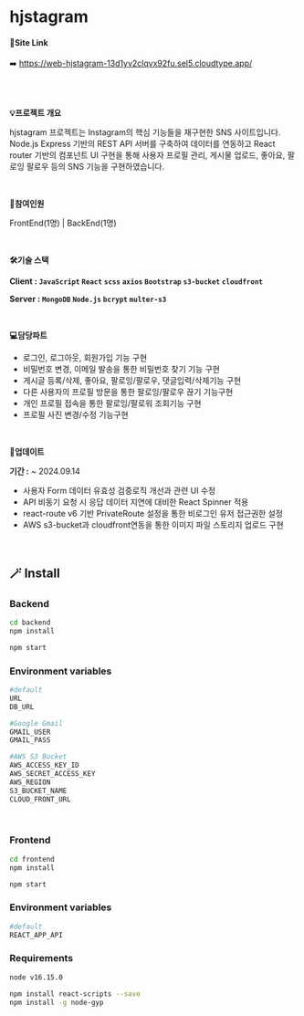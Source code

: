 # hjstagram

#### 🔗Site Link
➡️ https://web-hjstagram-13d1yv2clqvx92fu.sel5.cloudtype.app/

<br>
<br>

**💡프로젝트 개요**

hjstagram 프로젝트는 Instagram의 핵심 기능들을 재구현한 SNS 사이트입니다. Node.js Express 기반의 REST API 서버를 구축하여 데이터를 연동하고 React router 기반의 컴포넌트 UI 구현을 통해 사용자 프로필 관리, 게시물 업로드, 좋아요, 팔로잉 팔로우 등의 SNS 기능을 구현하였습니다.

<br>

**🤝참여인원**

FrontEnd(1명) | BackEnd(1명)

<br>

**🛠️기술 스택**

**Client :    `JavaScript`  `React`  `scss`  `axios`  `Bootstrap`  `s3-bucket`  `cloudfront`** 

**Server :   `MongoDB`  `Node.js`  `bcrypt`  `multer-s3`**

<br>

**💻담당파트**

- 로그인, 로그아웃, 회원가입 기능 구현
- 비밀번호 변경, 이메일 발송을 통한 비밀번호 찾기 기능 구현
- 게시글 등록/삭제, 좋아요, 팔로잉/팔로우, 댓글입력/삭제기능 구현
- 다른 사용자의 프로필 방문을 통한 팔로잉/팔로우 끊기 기능구현
- 개인 프로필 접속을 통한 팔로잉/팔로워 조회기능 구현
- 프로필 사진 변경/수정 기능구현

<br>

**🚀업데이트**

 **기간 :** ~ 2024.09.14

- 사용자 Form 데이터 유효성 검증로직 개선과 관련 UI 수정
- API 비동기 요청 시 응답 데이터 지연에 대비한 React Spinner 적용
- react-route v6 기반 PrivateRoute 설정을 통한 비로그인 유저 접근권한 설정
- AWS s3-bucket과 cloudfront연동을 통한 이미지 파일 스토리지 업로드 구현

<br>

## 🪄 Install

### Backend

```sh
cd backend
npm install
```

```sh
npm start
```

### Environment variables

```sh
#default
URL
DB_URL

#Google Gmail
GMAIL_USER
GMAIL_PASS

#AWS S3 Bucket
AWS_ACCESS_KEY_ID
AWS_SECRET_ACCESS_KEY
AWS_REGION
S3_BUCKET_NAME
CLOUD_FRONT_URL
```

<br>

### Frontend

```sh
cd frontend
npm install
```

```sh
npm start
```

### Environment variables

```sh
#default
REACT_APP_API
```

### Requirements
```sh
node v16.15.0

npm install react-scripts --save
npm install -g node-gyp
```

